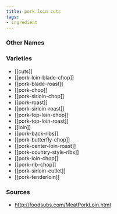 ```yaml
---
title: pork loin cuts
tags:
- ingredient
---
```



### Other Names


### Varieties

* [[cuts]]
* [[pork-loin-blade-chop]]
* [[pork-blade-roast]]
* [[pork-chop]]
* [[pork-sirloin-chop]]
* [[pork-roast]]
* [[pork-sirloin-roast]]
* [[pork-top-loin-chop]]
* [[pork-top-loin-roast]]
* [[loin]]
* [[pork-back-ribs]]
* [[pork-butterfly-chop]]
* [[pork-center-loin-roast]]
* [[pork-country-style-ribs]]
* [[pork-loin-chop]]
* [[pork-rib-chop]]
* [[pork-sirloin-cutlet]]
* [[pork-tenderloin]]

### Sources
* http://foodsubs.com/MeatPorkLoin.html
